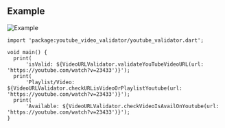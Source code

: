 ## Example

![Example](https://github.com/ravitaak/youtube_video_validator/blob/master/example/screenshots/example.png)

```
import 'package:youtube_video_validator/youtube_validator.dart';

void main() {
  print(
      'isValid: ${VideoURLValidator.validateYouTubeVideoURL(url: 'https://youtube.com/watch?v=23433')}');
  print(
      'Playlist/Video: ${VideoURLValidator.checkURLisVideoOrPlaylistYoutube(url: 'https://youtube.com/watch?v=23433')}');
  print(
      'Available: ${VideoURLValidator.checkVideoIsAvailOnYoutube(url: 'https://youtube.com/watch?v=23433')}');
}
```